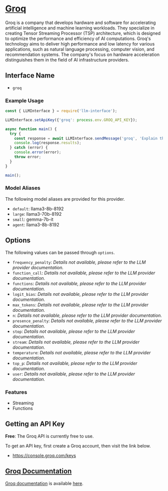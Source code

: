 # [Groq](https://www.groq.com)

Groq is a company that develops hardware and software for accelerating artificial intelligence and machine learning workloads. They specialize in creating Tensor Streaming Processor (TSP) architecture, which is designed to optimize the performance and efficiency of AI computations. Groq's technology aims to deliver high performance and low latency for various applications, such as natural language processing, computer vision, and recommendation systems. The company's focus on hardware acceleration distinguishes them in the field of AI infrastructure providers.

## Interface Name

- `groq`

### Example Usage

```javascript
const { LLMInterface } = require('llm-interface');

LLMInterface.setApiKey({'groq': process.env.GROQ_API_KEY});

async function main() {
  try {
    const response = await LLMInterface.sendMessage('groq', 'Explain the importance of low latency LLMs.');
    console.log(response.results);
  } catch (error) {
    console.error(error);
    throw error;
  }
}

main();
```

### Model Aliases

The following model aliases are provided for this provider. 

- `default`: llama3-8b-8192
- `large`: llama3-70b-8192
- `small`: gemma-7b-it
- `agent`: llama3-8b-8192


## Options

The following values can be passed through `options`.

- `frequency_penalty`: _Details not available, please refer to the LLM provider documentation._
- `function_call`: _Details not available, please refer to the LLM provider documentation._
- `functions`: _Details not available, please refer to the LLM provider documentation._
- `logit_bias`: _Details not available, please refer to the LLM provider documentation._
- `max_tokens`: _Details not available, please refer to the LLM provider documentation._
- `n`: _Details not available, please refer to the LLM provider documentation._
- `presence_penalty`: _Details not available, please refer to the LLM provider documentation._
- `stop`: _Details not available, please refer to the LLM provider documentation._
- `stream`: _Details not available, please refer to the LLM provider documentation._
- `temperature`: _Details not available, please refer to the LLM provider documentation._
- `top_p`: _Details not available, please refer to the LLM provider documentation._
- `user`: _Details not available, please refer to the LLM provider documentation._


### Features

- Streaming
- Functions


## Getting an API Key

**Free**: The Groq API is currently free to use.

To get an API key, first create a Groq account, then visit the link below.

- https://console.groq.com/keys


## [Groq Documentation](https://docs.api.groq.com/index.html)

[Groq documentation](https://docs.api.groq.com/index.html) is available [here](https://docs.api.groq.com/index.html).
